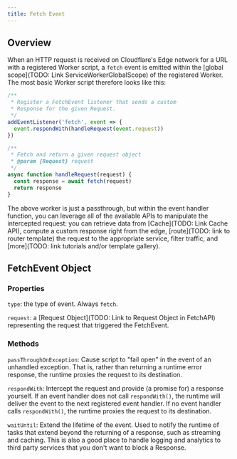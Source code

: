 ```yaml
---
title: Fetch Event
---
```


## Overview

When an HTTP request is received on Cloudflare's Edge network for a URL with a registered Worker script, a `fetch` event is emitted within the [global scope](TODO: Link ServiceWorkerGlobalScope) of the registered Worker. The most basic Worker script therefore looks like this:

```javascript
/**
 * Register a FetchEvent listener that sends a custom
 * Response for the given Request.
 */
addEventListener('fetch', event => {
  event.respondWith(handleRequest(event.request))
})

/**
 * Fetch and return a given request object
 * @param {Request} request
 */
async function handleRequest(request) {
  const response = await fetch(request)
  return response
}
```

The above worker is just a passthrough, but within the event handler function, you can leverage all of the available APIs to manipulate the intercepted request: you can retrieve data from [Cache](TODO: Link Cache API), compute a custom response right from the edge, [route](TODO: link to router template) the request to the appropriate service, filter traffic, and [more](TODO: link tutorials and/or template gallery).

## FetchEvent Object

### Properties

`type`: the type of event. Always `fetch`.

`request`: a [Request Object](TODO: Link to Request Object in FetchAPI) representing the request that triggered the FetchEvent.

### Methods

`passThroughOnException`: Cause script to "fail open" in the event of an unhandled exception. That is, rather than returning a runtime error response, the runtime proxies the request to its destination.

`respondWith`: Intercept the request and provide (a promise for) a response yourself. If an event handler does not call `respondWith()`, the runtime will deliver the event to the next registered event handler. If no event handler calls `respondWith()`, the runtime proxies the request to its destination.

`waitUntil`: Extend the lifetime of the event. Used to notify the runtime of tasks that extend beyond the returning of a response, such as streaming and caching. This is also a good place to handle logging and analytics to third party services that you don't want to block a Response.
